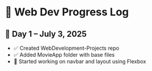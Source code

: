 # 🧠 Web Dev Progress Log

## 📅 Day 1 – July 3, 2025
- ✅ Created WebDevelopment-Projects repo
- ✅ Added MovieApp folder with base files
- 📘 Started working on navbar and layout using Flexbox